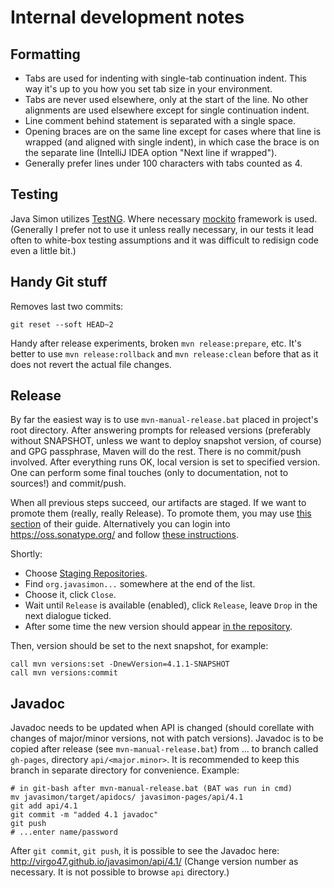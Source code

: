 # Internal development notes

## Formatting

* Tabs are used for indenting with single-tab continuation indent. This way it's up to you
how you set tab size in your environment.
* Tabs are never used elsewhere, only at the start of the line. No other alignments are used
elsewhere except for single continuation indent.
* Line comment behind statement is separated with a single space.
* Opening braces are on the same line except for cases where that line is wrapped
(and aligned with single indent), in which case the brace is on the separate line
(IntelliJ IDEA option "Next line if wrapped").
* Generally prefer lines under 100 characters with tabs counted as 4.

## Testing

Java Simon utilizes [TestNG](http://testng.org). Where necessary [mockito](http://mockito.org/)
framework is used. (Generally I prefer not to use it unless really necessary, in our tests
it lead often to white-box testing assumptions and it was difficult to redisign code even a little
bit.)

## Handy Git stuff

Removes last two commits:
```
git reset --soft HEAD~2
```

Handy after release experiments, broken `mvn release:prepare`, etc. It's better to use `mvn release:rollback` and
`mvn release:clean` before that as it does not revert the actual file changes.

## Release

By far the easiest way is to use `mvn-manual-release.bat` placed in project's root directory.
After answering prompts for released versions (preferably without SNAPSHOT, unless we want to deploy
snapshot version, of course) and GPG passphrase, Maven will do the rest. There is no commit/push involved.
After everything runs OK, local version is set to specified version. One can perform some final touches
(only to documentation, not to sources!) and commit/push.

When all previous steps succeed, our artifacts are staged. If we want to promote them
(really, really Release). To promote them, you may use [this section](http://central.sonatype.org/pages/apache-maven.html#releasing-the-deployment-to-the-central-repository)
of their guide. Alternatively you can login into https://oss.sonatype.org/ and follow
[these instructions](http://central.sonatype.org/pages/releasing-the-deployment.html).

Shortly:
* Choose [Staging Repositories](https://oss.sonatype.org/#stagingRepositories).
* Find `org.javasimon...` somewhere at the end of the list.
* Choose it, click `Close`.
* Wait until `Release` is available (enabled), click `Release`, leave `Drop` in the next
dialogue ticked.
* After some time the new version should appear [in the repository](http://repo1.maven.org/maven2/org/javasimon/javasimon-parent/).

Then, version should be set to the next snapshot, for example:
```
call mvn versions:set -DnewVersion=4.1.1-SNAPSHOT
call mvn versions:commit
```

## Javadoc

Javadoc needs to be updated when API is changed (should corellate with changes of major/minor
versions, not with patch versions). Javadoc is to be copied after release (see
`mvn-manual-release.bat`) from ... to branch called `gh-pages`, directory `api/<major.minor>`.
It is recommended to keep this branch in separate directory for convenience. Example:
```
# in git-bash after mvn-manual-release.bat (BAT was run in cmd)
mv javasimon/target/apidocs/ javasimon-pages/api/4.1
git add api/4.1
git commit -m "added 4.1 javadoc"
git push
# ...enter name/password
```
After `git commit`, `git push`, it is possible to see the Javadoc here: http://virgo47.github.io/javasimon/api/4.1/
(Change version number as necessary. It is not possible to browse `api` directory.)